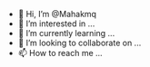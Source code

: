 - 👋 Hi, I’m @Mahakmq
- 👀 I’m interested in ...
- 🌱 I’m currently learning ...
- 💞️ I’m looking to collaborate on ...
- 📫 How to reach me ...

<!---
Mahakmq/Mahakmq is a ✨ special ✨ repository because its `README.md` (this file) appears on your GitHub profile.
You can click the Preview link to take a look at your changes.
--->
